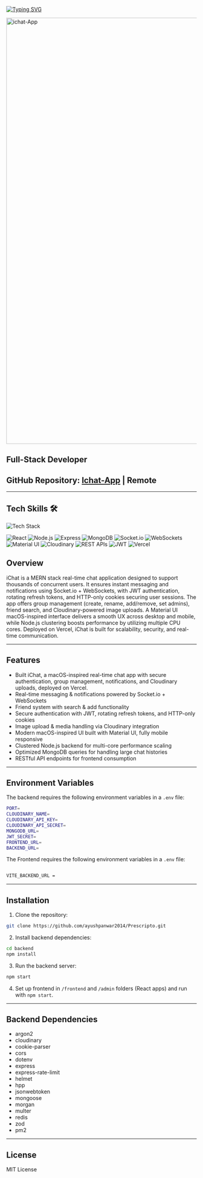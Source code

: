 [![Typing SVG](https://readme-typing-svg.herokuapp.com?font=Fira+Code&pause=1000&width=435&lines=%F0%9F%92%AC+iChat+Applicatioin)](https://git.io/typing-svg)

<img width="1360" height="1128" alt="ichat-App" src="https://github.com/user-attachments/assets/a639016f-a5a6-430f-a3a6-0bdc721e7f40" />


## Full-Stack Developer 
## GitHub Repository: [Ichat-App](https://github.com/ayushpanwar2014/Ichat-App) | Remote  

---

<article>
  <h2>Tech Skills 🛠️</h2>

  <!-- Skillicons for supported skills -->
  <img src="https://skillicons.dev/icons?i=html,css,js,react,nodejs,expressjs,mongodb,git,github&perline=5" alt="Tech Stack" />
  
![React](https://img.shields.io/badge/React-61DAFB?style=for-the-badge&logo=react&logoColor=black)
![Node.js](https://img.shields.io/badge/Node.js-43853D?style=for-the-badge&logo=node.js&logoColor=white)
![Express](https://img.shields.io/badge/Express-000000?style=for-the-badge&logo=express&logoColor=white)
![MongoDB](https://img.shields.io/badge/MongoDB-47A248?style=for-the-badge&logo=mongodb&logoColor=white)
![Socket.io](https://img.shields.io/badge/Socket.io-010101?style=for-the-badge&logo=socketdotio&logoColor=white)
![WebSockets](https://img.shields.io/badge/WebSockets-333333?style=for-the-badge&logo=websocket&logoColor=white)
![Material UI](https://img.shields.io/badge/Material--UI-0081CB?style=for-the-badge&logo=mui&logoColor=white)
![Cloudinary](https://img.shields.io/badge/Cloudinary-3448C5?style=for-the-badge&logo=cloudinary&logoColor=white)
![REST APIs](https://img.shields.io/badge/REST%20APIs-6C63FF?style=for-the-badge)
![JWT](https://img.shields.io/badge/JWT-000000?style=for-the-badge&logo=jsonwebtokens&logoColor=white)
![Vercel](https://img.shields.io/badge/Vercel-000000?style=for-the-badge&logo=vercel&logoColor=white)

</article>

<article>


## Overview
iChat is a MERN stack real-time chat application designed to support thousands of concurrent users. It ensures instant messaging and notifications using Socket.io + WebSockets, with JWT authentication, rotating refresh tokens, and HTTP-only cookies securing user sessions. The app offers group management (create, rename, add/remove, set admins), friend search, and Cloudinary-powered image uploads. A Material UI macOS-inspired interface delivers a smooth UX across desktop and mobile, while Node.js clustering boosts performance by utilizing multiple CPU cores. Deployed on Vercel, iChat is built for scalability, security, and real-time communication.

---

## Features
- Built iChat, a macOS-inspired real-time chat app with secure authentication, group management, notifications, and Cloudinary uploads, deployed on Vercel.
- Real-time messaging & notifications powered by Socket.io + WebSockets
- Friend system with search & add functionality
- Secure authentication with JWT, rotating refresh tokens, and HTTP-only cookies
- Image upload & media handling via Cloudinary integration
- Modern macOS-inspired UI built with Material UI, fully mobile responsive
- Clustered Node.js backend for multi-core performance scaling  
- Optimized MongoDB queries for handling large chat histories 
- RESTful API endpoints for frontend consumption

---

## Environment Variables
The backend requires the following environment variables in a `.env` file:


```bash
PORT=
CLOUDINARY_NAME=
CLOUDINARY_API_KEY=
CLOUDINARY_API_SECRET=
MONGODB_URL=
JWT_SECRET=
FRONTEND_URL=
BACKEND_URL=

````
The Frontend requires the following environment variables in a `.env` file:

```bash

VITE_BACKEND_URL = 

````

---

## Installation

1. Clone the repository:

```bash
git clone https://github.com/ayushpanwar2014/Prescripto.git
````

2. Install backend dependencies:

```bash
cd backend
npm install
```

3. Run the backend server:

```bash
npm start
```

4. Set up frontend in `/frontend` and `/admin` folders (React apps) and run with `npm start`.

---

## Backend Dependencies

* argon2
* cloudinary
* cookie-parser
* cors
* dotenv
* express
* express-rate-limit
* helmet
* hpp
* jsonwebtoken
* mongoose
* morgan
* multer
* redis
* zod
* pm2

---

## License

MIT License


